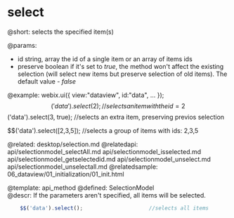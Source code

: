 select
=============



@short:
	selects the specified item(s)

@params:
- id		string, array		the id of a single item or an array of items ids
- preserve		boolean		if it's set to <i>true</i>, the method won't affect the existing selection (will select new items but preserve selection of old items). The default value - <i>false</i>

@example:
webix.ui({
    view:"dataview",
    id:"data",
    ...
});
$$('data').select(2);               //selects an item with the id=2
$$('data').select(3, true);         //selects an extra item, preserving previos selection

$$('data').select([2,3,5]);         //selects a group of items with ids: 2,3,5


@related:
	desktop/selection.md
@relatedapi:
    api/selectionmodel_selectAll.md
    api/selectionmodel_isselected.md
    api/selectionmodel_getselectedid.md
    api/selectionmodel_unselect.md
    api/selectionmodel_unselectall.md
@relatedsample:
	06_dataview/01_initialization/01_init.html

@template:	api_method
@defined:	SelectionModel	
@descr:
If the parameters aren't specified, all items will be selected.
~~~js
    $$('data').select();                     //selects all items
~~~